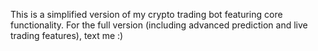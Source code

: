 This is a simplified version of my crypto trading bot featuring core functionality.
For the full version (including advanced prediction and live trading features),
text me   :)
